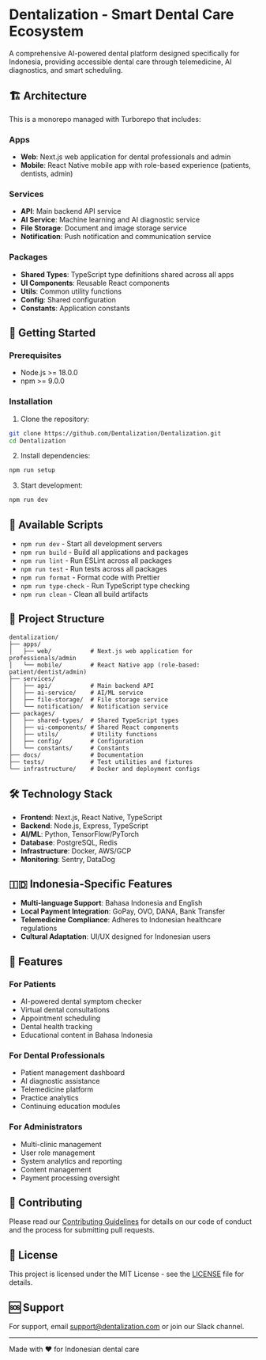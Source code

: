 # Dentalization - Smart Dental Care Ecosystem

A comprehensive AI-powered dental platform designed specifically for Indonesia, providing accessible dental care through telemedicine, AI diagnostics, and smart scheduling.

## 🏗️ Architecture

This is a monorepo managed with Turborepo that includes:

### Apps

- **Web**: Next.js web application for dental professionals and admin
- **Mobile**: React Native mobile app with role-based experience (patients, dentists, admin)

### Services

- **API**: Main backend API service
- **AI Service**: Machine learning and AI diagnostic service
- **File Storage**: Document and image storage service
- **Notification**: Push notification and communication service

### Packages

- **Shared Types**: TypeScript type definitions shared across all apps
- **UI Components**: Reusable React components
- **Utils**: Common utility functions
- **Config**: Shared configuration
- **Constants**: Application constants

## 🚀 Getting Started

### Prerequisites

- Node.js >= 18.0.0
- npm >= 9.0.0

### Installation

1. Clone the repository:

```bash
git clone https://github.com/Dentalization/Dentalization.git
cd Dentalization
```

2. Install dependencies:

```bash
npm run setup
```

3. Start development:

```bash
npm run dev
```

## 📜 Available Scripts

- `npm run dev` - Start all development servers
- `npm run build` - Build all applications and packages
- `npm run lint` - Run ESLint across all packages
- `npm run test` - Run tests across all packages
- `npm run format` - Format code with Prettier
- `npm run type-check` - Run TypeScript type checking
- `npm run clean` - Clean all build artifacts

## 🏢 Project Structure

```
dentalization/
├── apps/
│   ├── web/           # Next.js web application for professionals/admin
│   └── mobile/        # React Native app (role-based: patient/dentist/admin)
├── services/
│   ├── api/           # Main backend API
│   ├── ai-service/    # AI/ML service
│   ├── file-storage/  # File storage service
│   └── notification/  # Notification service
├── packages/
│   ├── shared-types/  # Shared TypeScript types
│   ├── ui-components/ # Shared React components
│   ├── utils/         # Utility functions
│   ├── config/        # Configuration
│   └── constants/     # Constants
├── docs/              # Documentation
├── tests/             # Test utilities and fixtures
└── infrastructure/    # Docker and deployment configs
```

## 🛠️ Technology Stack

- **Frontend**: Next.js, React Native, TypeScript
- **Backend**: Node.js, Express, TypeScript
- **AI/ML**: Python, TensorFlow/PyTorch
- **Database**: PostgreSQL, Redis
- **Infrastructure**: Docker, AWS/GCP
- **Monitoring**: Sentry, DataDog

## 🇮🇩 Indonesia-Specific Features

- **Multi-language Support**: Bahasa Indonesia and English
- **Local Payment Integration**: GoPay, OVO, DANA, Bank Transfer
- **Telemedicine Compliance**: Adheres to Indonesian healthcare regulations
- **Cultural Adaptation**: UI/UX designed for Indonesian users

## 📱 Features

### For Patients

- AI-powered dental symptom checker
- Virtual dental consultations
- Appointment scheduling
- Dental health tracking
- Educational content in Bahasa Indonesia

### For Dental Professionals

- Patient management dashboard
- AI diagnostic assistance
- Telemedicine platform
- Practice analytics
- Continuing education modules

### For Administrators

- Multi-clinic management
- User role management
- System analytics and reporting
- Content management
- Payment processing oversight

## 🤝 Contributing

Please read our [Contributing Guidelines](./docs/CONTRIBUTING.md) for details on our code of conduct and the process for submitting pull requests.

## 📄 License

This project is licensed under the MIT License - see the [LICENSE](LICENSE) file for details.

## 🆘 Support

For support, email support@dentalization.com or join our Slack channel.

---

Made with ❤️ for Indonesian dental care
